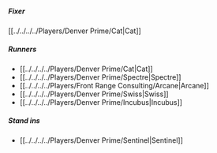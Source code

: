 ##### Fixer
[[../../../../Players/Denver Prime/Cat|Cat]]

##### Runners
- [[../../../../Players/Denver Prime/Cat|Cat]]
- [[../../../../Players/Denver Prime/Spectre|Spectre]]
- [[../../../../Players/Front Range Consulting/Arcane|Arcane]]
- [[../../../../Players/Denver Prime/Swiss|Swiss]]
- [[../../../../Players/Denver Prime/Incubus|Incubus]]

##### Stand ins
- [[../../../../Players/Denver Prime/Sentinel|Sentinel]]